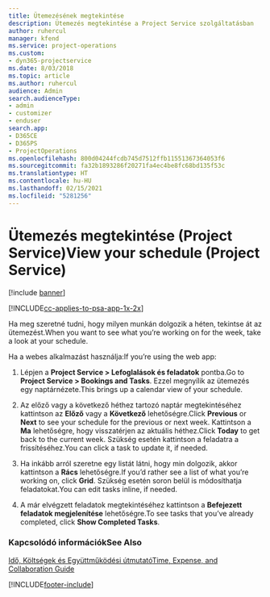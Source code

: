 ```yaml
---
title: Ütemezésének megtekintése
description: Ütemezés megtekintése a Project Service szolgáltatásban
author: ruhercul
manager: kfend
ms.service: project-operations
ms.custom:
- dyn365-projectservice
ms.date: 8/03/2018
ms.topic: article
ms.author: ruhercul
audience: Admin
search.audienceType:
- admin
- customizer
- enduser
search.app:
- D365CE
- D365PS
- ProjectOperations
ms.openlocfilehash: 800d04244fcdb745d7512ffb11551367364053f6
ms.sourcegitcommit: fa32b1893286f20271fa4ec4be8fc68bd135f53c
ms.translationtype: HT
ms.contentlocale: hu-HU
ms.lasthandoff: 02/15/2021
ms.locfileid: "5281256"
---
```

# <a name="view-your-schedule-project-service"></a><span data-ttu-id="65174-103">Ütemezés megtekintése (Project Service)</span><span class="sxs-lookup"><span data-stu-id="65174-103">View your schedule (Project Service)</span></span>

[!include [banner](../includes/psa-now-project-operations.md)]

[!INCLUDE[cc-applies-to-psa-app-1x-2x](../includes/cc-applies-to-psa-app-1x-2x.md)]

<span data-ttu-id="65174-104">Ha meg szeretné tudni, hogy milyen munkán dolgozik a héten, tekintse át az ütemezést.</span><span class="sxs-lookup"><span data-stu-id="65174-104">When you want to see what you’re working on for the week, take a look at your schedule.</span></span>  
  
 <span data-ttu-id="65174-105">Ha a webes alkalmazást használja:</span><span class="sxs-lookup"><span data-stu-id="65174-105">If you’re using the web app:</span></span>  
  
1.  <span data-ttu-id="65174-106">Lépjen a **Project Service > Lefoglalások és feladatok** pontba.</span><span class="sxs-lookup"><span data-stu-id="65174-106">Go to **Project Service > Bookings and Tasks**.</span></span> <span data-ttu-id="65174-107">Ezzel megnyílik az ütemezés egy naptárnézete.</span><span class="sxs-lookup"><span data-stu-id="65174-107">This brings up a calendar view of your schedule.</span></span>  
  
2.  <span data-ttu-id="65174-108">Az előző vagy a következő héthez tartozó naptár megtekintéséhez kattintson az **Előző** vagy a **Következő** lehetőségre.</span><span class="sxs-lookup"><span data-stu-id="65174-108">Click **Previous** or **Next** to see your schedule for the previous or next week.</span></span> <span data-ttu-id="65174-109">Kattintson a **Ma** lehetőségre, hogy visszatérjen az aktuális héthez.</span><span class="sxs-lookup"><span data-stu-id="65174-109">Click **Today** to get back to the current week.</span></span> <span data-ttu-id="65174-110">Szükség esetén kattintson a feladatra a frissítéséhez.</span><span class="sxs-lookup"><span data-stu-id="65174-110">You can click a task to update it, if needed.</span></span>  
  
3.  <span data-ttu-id="65174-111">Ha inkább arról szeretne egy listát látni, hogy min dolgozik, akkor kattintson a **Rács** lehetőségre.</span><span class="sxs-lookup"><span data-stu-id="65174-111">If you’d rather see a list of what you’re working on, click **Grid**.</span></span> <span data-ttu-id="65174-112">Szükség esetén soron belül is módosíthatja feladatokat.</span><span class="sxs-lookup"><span data-stu-id="65174-112">You can edit tasks inline, if needed.</span></span>  
  
4.  <span data-ttu-id="65174-113">A már elvégzett feladatok megtekintéséhez kattintson a **Befejezett feladatok megjelenítése** lehetőségre.</span><span class="sxs-lookup"><span data-stu-id="65174-113">To see tasks that you’ve already completed, click **Show Completed Tasks**.</span></span>  
  
### <a name="see-also"></a><span data-ttu-id="65174-114">Kapcsolódó információk</span><span class="sxs-lookup"><span data-stu-id="65174-114">See Also</span></span>  
 [<span data-ttu-id="65174-115">Idő, Költségek és Együttműködési útmutató</span><span class="sxs-lookup"><span data-stu-id="65174-115">Time, Expense, and Collaboration Guide</span></span>](../psa/time-expense-collaboration-guide.md)


[!INCLUDE[footer-include](../includes/footer-banner.md)]
